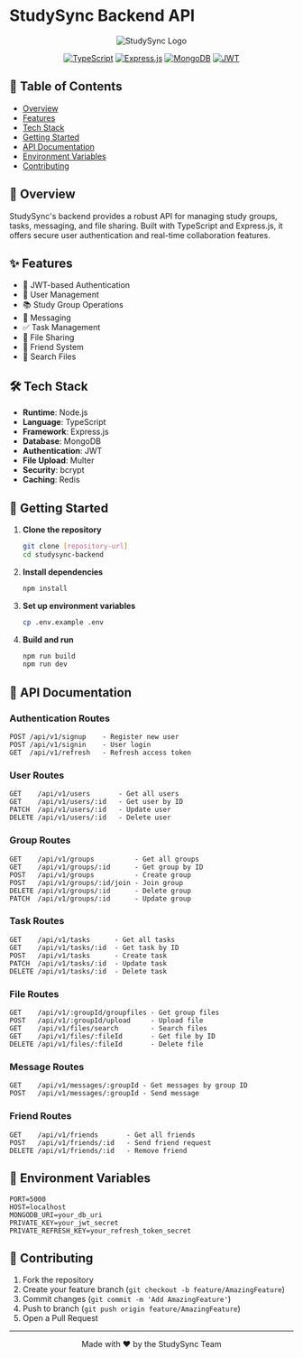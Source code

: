 # StudySync Backend API

<div align="center">

![StudySync Logo](https://via.placeholder.com/150x150.png?text=StudySync)

[![TypeScript](https://img.shields.io/badge/TypeScript-007ACC?style=for-the-badge&logo=typescript&logoColor=white)](https://www.typescriptlang.org/)
[![Express.js](https://img.shields.io/badge/Express.js-404D59?style=for-the-badge&logo=express&logoColor=white)](https://expressjs.com/)
[![MongoDB](https://img.shields.io/badge/MongoDB-4EA94B?style=for-the-badge&logo=mongodb&logoColor=white)](https://www.mongodb.com/)
[![JWT](https://img.shields.io/badge/JWT-black?style=for-the-badge&logo=JSON%20web%20tokens)](https://jwt.io/)

</div>

## 📑 Table of Contents

- [Overview](#overview)
- [Features](#features)
- [Tech Stack](#tech-stack)
- [Getting Started](#getting-started)
- [API Documentation](#api-documentation)
- [Environment Variables](#environment-variables)
- [Contributing](#contributing)

## 🎯 Overview

StudySync's backend provides a robust API for managing study groups, tasks, messaging, and file sharing. Built with TypeScript and Express.js, it offers secure user authentication and real-time collaboration features.

## ✨ Features

- 🔐 JWT-based Authentication
- 👥 User Management
- 📚 Study Group Operations
- 💬 Messaging
- ✅ Task Management
- 📁 File Sharing
- 👫 Friend System
- 📝 Search Files

## 🛠 Tech Stack

- **Runtime**: Node.js
- **Language**: TypeScript
- **Framework**: Express.js
- **Database**: MongoDB
- **Authentication**: JWT
- **File Upload**: Multer
- **Security**: bcrypt
- **Caching**: Redis

## 🚀 Getting Started

1. **Clone the repository**

    ```bash
    git clone [repository-url]
    cd studysync-backend
    ```

2. **Install dependencies**

    ```bash
    npm install
    ```

3. **Set up environment variables**

    ```bash
    cp .env.example .env
    ```

4. **Build and run**
    ```bash
    npm run build
    npm run dev
    ```

## 📡 API Documentation

### Authentication Routes

```
POST /api/v1/signup    - Register new user
POST /api/v1/signin    - User login
GET  /api/v1/refresh   - Refresh access token
```

### User Routes

```
GET    /api/v1/users       - Get all users
GET    /api/v1/users/:id   - Get user by ID
PATCH  /api/v1/users/:id   - Update user
DELETE /api/v1/users/:id   - Delete user
```

### Group Routes

```
GET    /api/v1/groups          - Get all groups
GET    /api/v1/groups/:id      - Get group by ID
POST   /api/v1/groups          - Create group
POST   /api/v1/groups/:id/join - Join group
DELETE /api/v1/groups/:id      - Delete group
PATCH  /api/v1/groups/:id      - Update group
```

### Task Routes

```
GET    /api/v1/tasks      - Get all tasks
GET    /api/v1/tasks/:id  - Get task by ID
POST   /api/v1/tasks      - Create task
PATCH  /api/v1/tasks/:id  - Update task
DELETE /api/v1/tasks/:id  - Delete task
```

### File Routes

```
GET    /api/v1/:groupId/groupfiles - Get group files
POST   /api/v1/:groupId/upload     - Upload file
GET    /api/v1/files/search        - Search files
GET    /api/v1/files/:fileId       - Get file by ID
DELETE /api/v1/files/:fileId       - Delete file
```

### Message Routes

```
GET    /api/v1/messages/:groupId - Get messages by group ID
POST   /api/v1/messages/:groupId - Send message
```

### Friend Routes

```
GET    /api/v1/friends       - Get all friends
POST   /api/v1/friends/:id   - Send friend request
DELETE /api/v1/friends/:id   - Remove friend
```

## 🔐 Environment Variables

```env
PORT=5000
HOST=localhost
MONGODB_URI=your_db_uri
PRIVATE_KEY=your_jwt_secret
PRIVATE_REFRESH_KEY=your_refresh_token_secret
```

## 🤝 Contributing

1. Fork the repository
2. Create your feature branch (`git checkout -b feature/AmazingFeature`)
3. Commit changes (`git commit -m 'Add AmazingFeature'`)
4. Push to branch (`git push origin feature/AmazingFeature`)
5. Open a Pull Request

---

<div align="center">
Made with ❤️ by the StudySync Team
</div>
